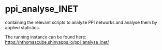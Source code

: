 # ppi_analyse_INET

containing the relevant scripts to analyze PPI networks and
analyse them by applied statistics.

The running instance can be found here:
https://nthomascube.shinyapps.io/ppi_analyse_inet/

